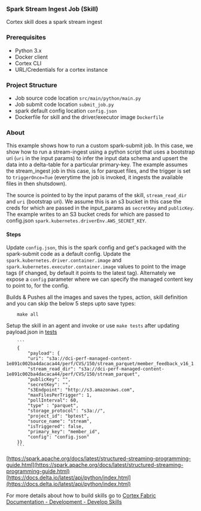 ### Spark Stream Ingest Job (Skill)

Cortex skill does a spark stream ingest

### Prerequisites

- Python 3.x
- Docker client
- Cortex CLI 
- URL/Credentials for a cortex instance

### Project Structure

- Job source code location `src/main/python/main.py`
- Job submit code location `submit_job.py`
- spark default config location `config.json`
- Dockerfile for skill and the driver/executor image `Dockerfile`


### About

This example shows how to run a custom spark-submit job. In this case, we show how to run a stream-ingest using a python script that uses a bootstrap uri (`uri` in the input params) to infer the input data schema and upsert the data into a delta-table for a particular primary-key. The example assumes the stream_ingest job in this case, is for parquet files, and the trigger is set to `triggerOnce=Tue` (everytime the job is invoked, it ingests the available files in then shutsdown).

The source is pointed to by the input params of the skill, `stream_read_dir` and `uri` (bootstrap uri). We assume this is an s3 bucket in this case the creds for which are passed in the input_params as `secretKey` and `publicKey`. The example writes to an S3 bucket creds for which are passed to config.json `spark.kubernetes.driverEnv.AWS_SECRET_KEY`.


#### Steps

Update `config.json`, this is the spark config and get's packaged with the spark-submit code as a default config. Update the `spark.kubernetes.driver.container.image` and `spark.kubernetes.executor.container.image` values to point to the image tags (if changed, by default it points to the latest tag). Alternately we expose a `config` parameter where we can specify the managed content key to point to, for the config.

Builds & Pushes all the images and saves the types, action, skill definition and you can skip the below 5 steps upto save types:

        make all
        
Setup the skill in an agent and invoke or use `make tests` after updating payload.json in [tests](./tests)
        
        ```
        {
            "payload": { 
            "uri": "s3a://dci-perf-managed-content-1e891c002ba4dacaca44/perf/CVS/150/stream_parquet/member_feedback_v16_1.parquet",
            "stream_read_dir": "s3a://dci-perf-managed-content-1e891c002ba4dacaca44/perf/CVS/150/stream_parquet", 
            "publicKey": "", 
            "secretKey": "",
            "s3Endpoint": "http://s3.amazonaws.com",
            "maxFilesPerTrigger": 1, 
            "pollInterval": 60,
            "type" : "parquet",
            "storage_protocol": "s3a://",
            "project_id": "bptest",
            "source_name": "stream",
            "isTriggered": false,
            "primary_key": "member_id",
            "config": "config.json"
        }}
        ```



[https://spark.apache.org/docs/latest/structured-streaming-programming-guide.html](https://spark.apache.org/docs/latest/structured-streaming-programming-guide.html) <br>
[https://docs.delta.io/latest/api/python/index.html](https://docs.delta.io/latest/api/python/index.html)

For more details about how to build skills go to [Cortex Fabric Documentation - Development - Develop Skills](https://cognitivescale.github.io/cortex-fabric/docs/build-skills/define-skills)
